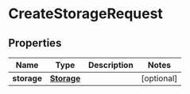 
# CreateStorageRequest

## Properties
Name | Type | Description | Notes
------------ | ------------- | ------------- | -------------
**storage** | [**Storage**](Storage.md) |  |  [optional]



